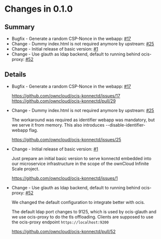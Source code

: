 # Changes in 0.1.0

## Summary

* Bugfix - Generate a random CSP-Nonce in the webapp: [#17](https://github.com/owncloud/ocis-konnectd/issues/17)
* Change - Dummy index.html is not required anymore by upstream: [#25](https://github.com/owncloud/ocis-konnectd/issues/25)
* Change - Initial release of basic version: [#1](https://github.com/owncloud/ocis-konnectd/issues/1)
* Change - Use glauth as ldap backend, default to running behind ocis-proxy: [#52](https://github.com/owncloud/ocis-konnectd/pull/52)

## Details

* Bugfix - Generate a random CSP-Nonce in the webapp: [#17](https://github.com/owncloud/ocis-konnectd/issues/17)

   https://github.com/owncloud/ocis-konnectd/issues/17
   https://github.com/owncloud/ocis-konnectd/pull/29


* Change - Dummy index.html is not required anymore by upstream: [#25](https://github.com/owncloud/ocis-konnectd/issues/25)

   The workaround was required as identifier webapp was mandatory, but we serve it from memory.
   This also introduces --disable-identifier-webapp flag.

   https://github.com/owncloud/ocis-konnectd/issues/25


* Change - Initial release of basic version: [#1](https://github.com/owncloud/ocis-konnectd/issues/1)

   Just prepare an initial basic version to serve konnectd embedded into our microservice
   infrastructure in the scope of the ownCloud Infinite Scale project.

   https://github.com/owncloud/ocis-konnectd/issues/1


* Change - Use glauth as ldap backend, default to running behind ocis-proxy: [#52](https://github.com/owncloud/ocis-konnectd/pull/52)

   We changed the default configuration to integrate better with ocis.

   The default ldap port changes to 9125, which is used by ocis-glauth and we use ocis-proxy to do
   the tls offloading. Clients are supposed to use the ocis-proxy endpoint
   `https://localhost:9200`

   https://github.com/owncloud/ocis-konnectd/pull/52


